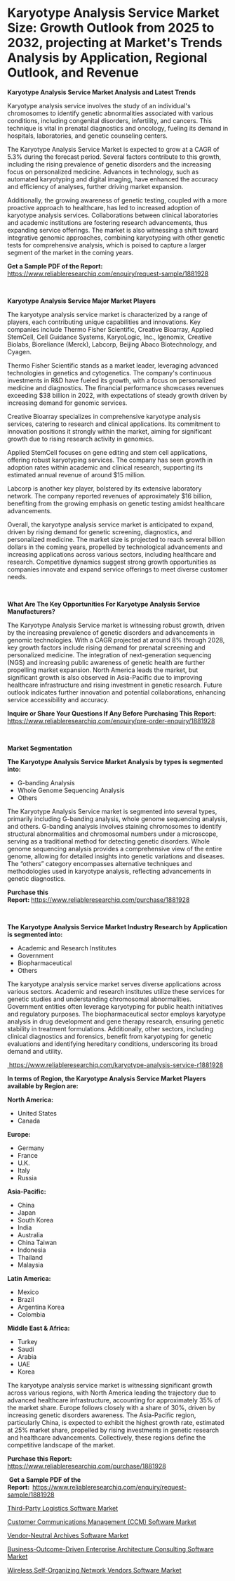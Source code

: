 <p><h1>Karyotype Analysis Service Market Size: Growth Outlook from 2025 to 2032, projecting at Market's Trends Analysis by Application, Regional Outlook, and Revenue</h1></p><p><strong>Karyotype Analysis Service Market Analysis and Latest Trends</strong></p>
<p><p>Karyotype analysis service involves the study of an individual's chromosomes to identify genetic abnormalities associated with various conditions, including congenital disorders, infertility, and cancers. This technique is vital in prenatal diagnostics and oncology, fueling its demand in hospitals, laboratories, and genetic counseling centers.</p><p>The Karyotype Analysis Service Market is expected to grow at a CAGR of 5.3% during the forecast period. Several factors contribute to this growth, including the rising prevalence of genetic disorders and the increasing focus on personalized medicine. Advances in technology, such as automated karyotyping and digital imaging, have enhanced the accuracy and efficiency of analyses, further driving market expansion. </p><p>Additionally, the growing awareness of genetic testing, coupled with a more proactive approach to healthcare, has led to increased adoption of karyotype analysis services. Collaborations between clinical laboratories and academic institutions are fostering research advancements, thus expanding service offerings. The market is also witnessing a shift toward integrative genomic approaches, combining karyotyping with other genetic tests for comprehensive analysis, which is poised to capture a larger segment of the market in the coming years.</p></p>
<p><strong>Get a Sample PDF of the Report:&nbsp;</strong> <a href="https://www.reliableresearchiq.com/enquiry/request-sample/1881928?utm_campaign=1088&utm_medium=2&utm_source=Github&utm_content=ia&utm_term=11032025&utm_id=karyotype-analysis-service">https://www.reliableresearchiq.com/enquiry/request-sample/1881928</a></p>
<p>&nbsp;</p>
<p><strong>Karyotype Analysis Service Major Market Players</strong></p>
<p><p>The karyotype analysis service market is characterized by a range of players, each contributing unique capabilities and innovations. Key companies include Thermo Fisher Scientific, Creative Bioarray, Applied StemCell, Cell Guidance Systems, KaryoLogic, Inc., Igenomix, Creative Biolabs, Bioreliance (Merck), Labcorp, Beijing Abaco Biotechnology, and Cyagen.</p><p>Thermo Fisher Scientific stands as a market leader, leveraging advanced technologies in genetics and cytogenetics. The company's continuous investments in R&D have fueled its growth, with a focus on personalized medicine and diagnostics. The financial performance showcases revenues exceeding $38 billion in 2022, with expectations of steady growth driven by increasing demand for genomic services.</p><p>Creative Bioarray specializes in comprehensive karyotype analysis services, catering to research and clinical applications. Its commitment to innovation positions it strongly within the market, aiming for significant growth due to rising research activity in genomics.</p><p>Applied StemCell focuses on gene editing and stem cell applications, offering robust karyotyping services. The company has seen growth in adoption rates within academic and clinical research, supporting its estimated annual revenue of around $15 million.</p><p>Labcorp is another key player, bolstered by its extensive laboratory network. The company reported revenues of approximately $16 billion, benefiting from the growing emphasis on genetic testing amidst healthcare advancements.</p><p>Overall, the karyotype analysis service market is anticipated to expand, driven by rising demand for genetic screening, diagnostics, and personalized medicine. The market size is projected to reach several billion dollars in the coming years, propelled by technological advancements and increasing applications across various sectors, including healthcare and research. Competitive dynamics suggest strong growth opportunities as companies innovate and expand service offerings to meet diverse customer needs.</p></p>
<p>&nbsp;</p>
<p><strong>What Are The Key Opportunities For Karyotype Analysis Service Manufacturers?</strong></p>
<p><p>The Karyotype Analysis Service market is witnessing robust growth, driven by the increasing prevalence of genetic disorders and advancements in genomic technologies. With a CAGR projected at around 8% through 2028, key growth factors include rising demand for prenatal screening and personalized medicine. The integration of next-generation sequencing (NGS) and increasing public awareness of genetic health are further propelling market expansion. North America leads the market, but significant growth is also observed in Asia-Pacific due to improving healthcare infrastructure and rising investment in genetic research. Future outlook indicates further innovation and potential collaborations, enhancing service accessibility and accuracy.</p></p>
<p><strong>Inquire or Share Your Questions If Any Before Purchasing This Report:</strong> <a href="https://www.reliableresearchiq.com/enquiry/pre-order-enquiry/1881928?utm_campaign=1088&utm_medium=2&utm_source=Github&utm_content=ia&utm_term=11032025&utm_id=karyotype-analysis-service">https://www.reliableresearchiq.com/enquiry/pre-order-enquiry/1881928</a></p>
<p>&nbsp;</p>
<p><strong>Market Segmentation</strong></p>
<p><strong>The Karyotype Analysis Service Market Analysis by types is segmented into:</strong></p>
<p><ul><li>G-banding Analysis</li><li>Whole Genome Sequencing Analysis</li><li>Others</li></ul></p>
<p><p>The Karyotype Analysis Service market is segmented into several types, primarily including G-banding analysis, whole genome sequencing analysis, and others. G-banding analysis involves staining chromosomes to identify structural abnormalities and chromosomal numbers under a microscope, serving as a traditional method for detecting genetic disorders. Whole genome sequencing analysis provides a comprehensive view of the entire genome, allowing for detailed insights into genetic variations and diseases. The “others” category encompasses alternative techniques and methodologies used in karyotype analysis, reflecting advancements in genetic diagnostics.</p></p>
<p><strong>Purchase this Report:&nbsp;</strong><a href="https://www.reliableresearchiq.com/purchase/1881928?utm_campaign=1088&utm_medium=2&utm_source=Github&utm_content=ia&utm_term=11032025&utm_id=karyotype-analysis-service">https://www.reliableresearchiq.com/purchase/1881928</a></p>
<p>&nbsp;</p>
<p><strong>The Karyotype Analysis Service Market Industry Research by Application is segmented into:</strong></p>
<p><ul><li>Academic and Research Institutes</li><li>Government</li><li>Biopharmaceutical</li><li>Others</li></ul></p>
<p><p>The karyotype analysis service market serves diverse applications across various sectors. Academic and research institutes utilize these services for genetic studies and understanding chromosomal abnormalities. Government entities often leverage karyotyping for public health initiatives and regulatory purposes. The biopharmaceutical sector employs karyotype analysis in drug development and gene therapy research, ensuring genetic stability in treatment formulations. Additionally, other sectors, including clinical diagnostics and forensics, benefit from karyotyping for genetic evaluations and identifying hereditary conditions, underscoring its broad demand and utility.</p></p>
<p><a href="https://www.reliableresearchiq.com/karyotype-analysis-service-r1881928?utm_campaign=1088&utm_medium=2&utm_source=Github&utm_content=ia&utm_term=11032025&utm_id=karyotype-analysis-service">&nbsp;https://www.reliableresearchiq.com/karyotype-analysis-service-r1881928</a></p>
<p><strong>In terms of Region, the Karyotype Analysis Service Market Players available by Region are:</strong></p>
<p>
    <p> <strong> North America: </strong>
        <ul>
            <li>United States</li>
            <li>Canada</li>
        </ul>
        </p> 
    <p> <strong> Europe: </strong>
        <ul>
            <li>Germany</li>
            <li>France</li>
            <li>U.K.</li>
            <li>Italy</li>
            <li>Russia</li>
        </ul>
        </p> 
    <p> <strong> Asia-Pacific: </strong>
        <ul>
            <li>China</li>
            <li>Japan</li>
            <li>South Korea</li>
            <li>India</li>
            <li>Australia</li>
            <li>China Taiwan</li>
            <li>Indonesia</li>
            <li>Thailand</li>
            <li>Malaysia</li>
        </ul>
        </p> 
    <p> <strong> Latin America: </strong>
        <ul>
            <li>Mexico</li>
            <li>Brazil</li>
            <li>Argentina Korea</li>
            <li>Colombia</li>
        </ul>
        </p> 
    <p> <strong> Middle East & Africa: </strong>
        <ul>
            <li>Turkey</li>
            <li>Saudi</li>
            <li>Arabia</li>
            <li>UAE</li>
            <li>Korea</li>
        </ul>
    </p>
    </p>
<p><p>The karyotype analysis service market is witnessing significant growth across various regions, with North America leading the trajectory due to advanced healthcare infrastructure, accounting for approximately 35% of the market share. Europe follows closely with a share of 30%, driven by increasing genetic disorders awareness. The Asia-Pacific region, particularly China, is expected to exhibit the highest growth rate, estimated at 25% market share, propelled by rising investments in genetic research and healthcare advancements. Collectively, these regions define the competitive landscape of the market.</p></p>
<p><strong>Purchase this Report: </strong><a href="https://www.reliableresearchiq.com/purchase/1881928?utm_campaign=1088&utm_medium=2&utm_source=Github&utm_content=ia&utm_term=11032025&utm_id=karyotype-analysis-service">https://www.reliableresearchiq.com/purchase/1881928</a></p>
<p>&nbsp;<strong>Get a Sample PDF of the Report:&nbsp;&nbsp;</strong><a href="https://www.reliableresearchiq.com/enquiry/request-sample/1881928?utm_campaign=1088&utm_medium=2&utm_source=Github&utm_content=ia&utm_term=11032025&utm_id=karyotype-analysis-service">https://www.reliableresearchiq.com/enquiry/request-sample/1881928</a></p>
<p><strong></strong></p>
<p><p><a href="https://github.com/duskodazzi34/Market-Research-Report-List-1/blob/main/third-party-logistics-software-market.md?utm_campaign=1088&utm_medium=2&utm_source=Github&utm_content=ia&utm_term=11032025&utm_id=karyotype-analysis-service">Third-Party Logistics Software Market</a></p><p><a href="https://github.com/daddskokenk4/Market-Research-Report-List-1/blob/main/customer-communications-management-ccm-software-market.md?utm_campaign=1088&utm_medium=2&utm_source=Github&utm_content=ia&utm_term=11032025&utm_id=karyotype-analysis-service">Customer Communications Management (CCM) Software Market</a></p><p><a href="https://github.com/kabotcaddoub/Market-Research-Report-List-1/blob/main/vendor-neutral-archives-software-market.md?utm_campaign=1088&utm_medium=2&utm_source=Github&utm_content=ia&utm_term=11032025&utm_id=karyotype-analysis-service">Vendor-Neutral Archives Software Market</a></p><p><a href="https://github.com/kimomeifbnu26/Market-Research-Report-List-1/blob/main/business-outcome-driven-enterprise-architecture-consulting-software-market.md?utm_campaign=1088&utm_medium=2&utm_source=Github&utm_content=ia&utm_term=11032025&utm_id=karyotype-analysis-service">Business-Outcome-Driven Enterprise Architecture Consulting Software Market</a></p><p><a href="https://github.com/forttgoddym7/Market-Research-Report-List-1/blob/main/wireless-self-organizing-network-vendors-software-market.md?utm_campaign=1088&utm_medium=2&utm_source=Github&utm_content=ia&utm_term=11032025&utm_id=karyotype-analysis-service">Wireless Self-Organizing Network Vendors Software Market</a></p></p>